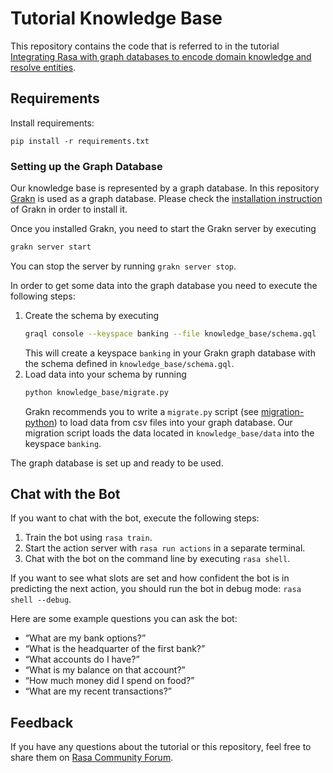 # Tutorial Knowledge Base

This repository contains the code that is referred to in the tutorial 
[Integrating Rasa with graph databases to encode domain knowledge and resolve entities](TODO).

## Requirements

Install requirements:
```
pip install -r requirements.txt
```

### Setting up the Graph Database

Our knowledge base is represented by a graph database.
In this repository [Grakn](https://grakn.ai/) is used as a graph database.
Please check the [installation instruction](https://dev.grakn.ai/docs/running-grakn/install-and-run)
of Grakn in order to install it.

Once you installed Grakn, you need to start the Grakn server by executing
```bash
grakn server start
```
You can stop the server by running `grakn server stop`.

In order to get some data into the graph database you need to execute the following steps:
1. Create the schema by executing 
    ```bash
    graql console --keyspace banking --file knowledge_base/schema.gql
    ```
    This will create a keyspace `banking` in your Grakn graph database with the schema defined in `knowledge_base/schema.gql`.
2. Load data into your schema by running 
    ```bash
    python knowledge_base/migrate.py
    ```
    Grakn recommends you to write a `migrate.py` script 
    (see [migration-python](https://dev.grakn.ai/docs/examples/phone-calls-migration-python))
    to load data from csv files into your graph database.
    Our migration script loads the data located in `knowledge_base/data` into the keyspace `banking`.

The graph database is set up and ready to be used.


## Chat with the Bot

If you want to chat with the bot, execute the following steps:
1. Train the bot using `rasa train`.
2. Start the action server with `rasa run actions` in a separate terminal.
3. Chat with the bot on the command line by executing `rasa shell`.

If you want to see what slots are set and how confident the bot is in predicting the next action, you should run 
the bot in debug mode: `rasa shell --debug`.

Here are some example questions you can ask the bot:
- “What are my bank options?”
- “What is the headquarter of the first bank?”
- “What accounts do I have?” 
- “What is my balance on that account?” 
- “How much money did I spend on food?” 
- “What are my recent transactions?”

## Feedback

If you have any questions about the tutorial or this repository, feel free to share them on [Rasa Community Forum](https://forum.rasa.com/).
